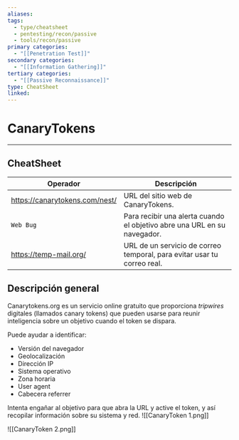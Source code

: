 ```yaml
---
aliases:
tags:
  - type/cheatsheet
  - pentesting/recon/passive
  - tools/recon/passive
primary categories:
  - "[[Penetration Test]]"
secondary categories:
  - "[[Information Gathering]]"
tertiary categories:
  - "[[Passive Reconnaissance]]"
type: CheatSheet
linked:
---
```

# CanaryTokens

***

## CheatSheet

| Operador                       | Descripción                                                              |
| ------------------------------ | ------------------------------------------------------------------------ |
| https://canarytokens.com/nest/ | URL del sitio web de CanaryTokens.                                       |
| `Web Bug`                      | Para recibir una alerta cuando el objetivo abre una URL en su navegador. |
| https://temp-mail.org/         | URL de un servicio de correo temporal, para evitar usar tu correo real.  |

## Descripción general

Canarytokens.org es un servicio online gratuito que proporciona _tripwires_ digitales (llamados canary tokens) que pueden usarse para reunir inteligencia sobre un objetivo cuando el token se dispara.

Puede ayudar a identificar:

- Versión del navegador
- Geolocalización
- Dirección IP
- Sistema operativo
- Zona horaria
- User agent
- Cabecera referrer

Intenta engañar al objetivo para que abra la URL y active el token, y así recopilar información sobre su sistema y red.
![[CanaryToken 1.png]]

![[CanaryToken 2.png]]